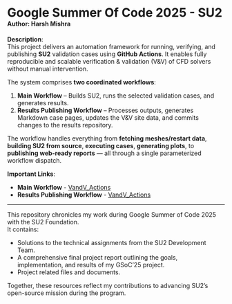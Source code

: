 # Google Summer Of Code 2025 - SU2 <br><span style="font-size:50%;">Author: Harsh Mishra</span>

**Description**:  
This project delivers an automation framework for running, verifying, and publishing **SU2** validation cases using **GitHub Actions**. It enables fully reproducible and scalable verification & validation (V&V) of CFD solvers without manual intervention.

The system comprises **two coordinated workflows**:

1. **Main Workflow** – Builds SU2, runs the selected validation cases, and generates results.
2. **Results Publishing Workflow** – Processes outputs, generates Markdown case pages, updates the V&V site data, and commits changes to the results repository.

The workflow handles everything from **fetching meshes/restart data**, **building SU2 from source**, **executing cases**, **generating plots**, to **publishing web-ready reports** — all through a single parameterized workflow dispatch.

**Important Links**:

- **Main Workflow** - <a href="https://github.com/su2code/VandV_Actions">VandV_Actions</a>
- **Results Publishing Workflow** - <a href="https://github.com/su2code/su2code.github.io">VandV_Actions</a>

---

<p>
This repository chronicles my work during Google Summer of Code 2025 with the SU2 Foundation.</br>
It contains:
</p>

<ul>
  <li>Solutions to the technical assignments from the SU2 Development Team.</li>
  <li>A comprehensive final project report outlining the goals, implementation, and results of my GSoC’25 project.</li>
  <li>Project related files and documents.</li>
</ul>

<p>Together, these resources reflect my contributions to advancing SU2’s open-source mission during the program.</p>
